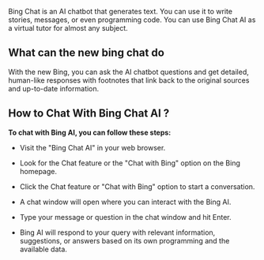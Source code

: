 

Bing Chat is an AI chatbot that generates text. You can use it to write stories, messages, or even programming code. You can use Bing Chat AI as a virtual tutor for almost any subject.

## What can the new bing chat do

With the new Bing, you can ask the AI chatbot questions and get detailed, human-like responses with footnotes that link back to the original sources and up-to-date information.


## How to Chat With Bing Chat AI ?


**To chat with Bing AI, you can follow these steps:**


* Visit the "Bing Chat AI" in your web browser.

* Look for the Chat feature or the "Chat with Bing" option on the Bing homepage.

* Click the Chat feature or "Chat with Bing" option to start a conversation.

* A chat window will open where you can interact with the Bing AI.

* Type your message or question in the chat window and hit Enter.

* Bing AI will respond to your query with relevant information, suggestions, or answers based on its own programming and the available data.

